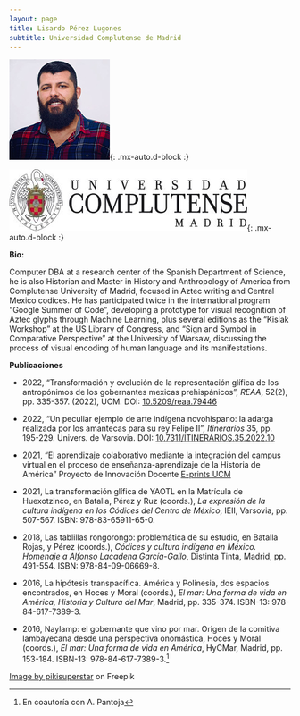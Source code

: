 ```yaml
---
layout: page
title: Lisardo Pérez Lugones
subtitle: Universidad Complutense de Madrid
---
```

![PerezLugonesLisardo](/bio/img/PerezLugonesLisardo.jpg){: .mx-auto.d-block :}

![uni](/bio/img/UCM.jpg){: .mx-auto.d-block :}

**Bio:**

Computer DBA at a research center of the Spanish Department of Science, he is also Historian and Master in History and Anthropology of America from Complutense University of Madrid, focused in Aztec writing and Central Mexico codices. He has participated twice in the international program “Google Summer of Code”, developing a prototype for visual recognition of Aztec glyphs through Machine Learning, plus several editions as the “Kislak Workshop” at the US Library of Congress, and “Sign and Symbol in Comparative Perspective” at the University of Warsaw, discussing the process of visual encoding of human language and its manifestations.

**Publicaciones**

- 2022, “Transformación y evolución de la representación glífica de los antropónimos de los gobernantes mexicas prehispánicos”, *REAA*, 52(2), pp. 335-357. (2022), UCM. DOI: <a href="https://doi.org/10.5209/reaa.79446">10.5209/reaa.79446</a>

- 2022,  “Un peculiar ejemplo de arte indígena novohispano: la adarga realizada por los amantecas para su rey Felipe II”, *Itinerarios* 35, pp. 195-229. Univers. de Varsovia. DOI: <a href="https://doi.org/10.7311/ITINERARIOS.35.2022.10">10.7311/ITINERARIOS.35.2022.10</a>

- 2021, “El aprendizaje colaborativo mediante la integración del campus virtual en el proceso de enseñanza-aprendizaje de la Historia de América” Proyecto de Innovación Docente <a href="https://eprints.ucm.es/id/eprint/66574/">E-prints UCM</a>


- 2021, La transformación glífica de YAOTL en la Matrícula de Huexotzinco, en Batalla, Pérez y Ruz (coords.), *La expresión de la cultura indígena en los Códices del Centro de México*, IEII, Varsovia, pp. 507-567. ISBN: 978-83-65911-65-0.

- 2018, Las tablillas rongorongo: problemática de su estudio, en Batalla Rojas, y Pérez (coords.), *Códices y cultura indígena en México. Homenaje a Alfonso Lacadena García-Gallo*, Distinta Tinta, Madrid, pp. 491-554. ISBN: 978-84-09-06669-8.

- 2016, La hipótesis transpacífica. América y Polinesia, dos espacios encontrados, en Hoces y Moral (coords.), *El mar: Una forma de vida en América, Historia y Cultura del Mar*, Madrid, pp. 335-374. ISBN-13: 978-84-617-7389-3.

- 2016, Naylamp: el gobernante que vino por mar. Origen de la comitiva lambayecana desde una perspectiva onomástica, Hoces y Moral (coords.), *El mar: Una forma de vida en América*, HyCMar, Madrid, pp. 153-184. ISBN-13: 978-84-617-7389-3.[^1]


<a href="https://www.freepik.com/free-vector/profile-icons-pack-hand-drawn-style_18156023.htm#query=profile&position=0&from_view=keyword&track=sph">Image by pikisuperstar</a> on Freepik

[^1]: En coautoría con A. Pantoja
